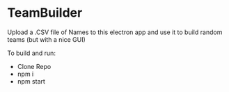 # TeamBuilder
Upload a .CSV file of Names to this electron app and use it to build random teams (but with a nice GUI)

To build and run:
- Clone Repo
- npm i
- npm start
